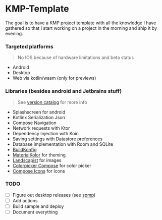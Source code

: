 # KMP-Template

The goal is to have a KMP project template with all the knowledge I have gathered 
so that I start working on a project in the morning and ship it by evening.

### Targeted platforms

> No IOS because of hardware limitations and beta status

- Android
- Desktop
- Web via kotlin/wasm (only for previews)

### Libraries (besides android and Jetbrains stuff)

> See [version catalog](gradle/libs.versions.toml) for more info

- Splashscreen for android
- Kotlinx Serialization Json
- Compose Navigation
- Network requests with Ktor
- Dependency Injection with Koin
- Saving settings with Datastore preferences
- Database implementation with Room and SQLite
- [BuildKonfig](https://github.com/yshrsmz/BuildKonfig)
- [MaterialKolor](https://github.com/jordond/MaterialKolor) for theming
- [Landscapist](https://github.com/skydoves/landscapist) for images
- [Colorpicker Compose](https://github.com/skydoves/colorpicker-compose) for color picker
- [Compose Icons](https://github.com/DevSrSouza/compose-icons) for Icons

### TODO
- [ ] Figure out desktop releases (see [spmp](https://github.com/toasterofbread/spmp))
- [ ] Add actions
- [ ] Build sample and deploy
- [ ] Document everything